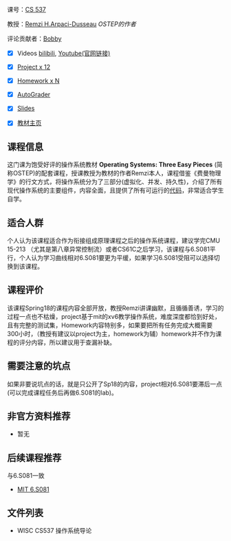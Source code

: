 课号：[CS 537](https://pages.cs.wisc.edu/~remzi/Classes/537/Spring2018/)



教授：[Remzi H.Arpaci-Dusseau](https://pages.cs.wisc.edu/~remzi/)  *OSTEP的作者* 



评论贡献者：[Bobby](https://github.com/PointBreaker)



- [X] Videos [bilibili](https://www.bilibili.com/video/BV19J411t7te?from=search&seid=9791370642965495765), [Youtube(官网链接)](https://pages.cs.wisc.edu/~remzi/Classes/537/Spring2018/Discussion/videos.htmlY&index=1)

- [X] [Project x 12](https://github.com/remzi-arpacidusseau/ostep-projects)

- [X] [Homework x N](https://github.com/remzi-arpacidusseau/ostep-homework)

- [X] [AutoGrader](https://github.com/remzi-arpacidusseau/ostep-projects/tree/master/tester) 

- [X] [Slides](https://pages.cs.wisc.edu/~remzi/Classes/537/Spring2018/Discussion/videos.html)

- [X] [教材主页](https://pages.cs.wisc.edu/~remzi/OSTEP/)



## 课程信息



这门课为饱受好评的操作系统教材 **Operating Systems: Three Easy Pieces** (简称OSTEP)的配套课程，授课教授为教材的作者Remzi本人，课程借鉴《费曼物理学》的行文方式，将操作系统分为了三部分(虚拟化、并发、持久性)，介绍了所有现代操作系统的主要组件，内容全面，且提供了所有可运行的[代码](https://github.com/remzi-arpacidusseau/ostep-code)，非常适合学生自学。



## 适合人群



个人认为该课程适合作为衔接组成原理课程之后的操作系统课程，建议学完CMU 15-213 （尤其是第八章异常控制流）或者CS61C之后学习，该课程与6.S081平行，个人认为学习曲线相对6.S081要更为平缓，如果学习6.S081受阻可以选择切换到该课程。



## 课程评价



该课程Spring18的课程内容全部开放，教授Remzi讲课幽默，且循循善诱，学习的过程一点也不枯燥，project基于mit的xv6教学操作系统，难度深度都恰到好处，且有完整的测试集，Homework内容特别多，如果要把所有任务完成大概需要300小时，（教授有建议以project为主，homework为辅）homework并不作为课程的评分内容，所以建议用于查漏补缺。



## 需要注意的坑点



如果非要说坑点的话，就是只公开了Sp18的内容，project相对6.S081要滞后一点(可以完成课程任务后再做6.S081的lab)。



## 非官方资料推荐



- 暂无



## 后续课程推荐

与6.S081一致

- [MIT 6.S081](https://conanhujinming.github.io/comments-for-awesome-courses/%E6%93%8D%E4%BD%9C%E7%B3%BB%E7%BB%9F/MIT6.S081%E6%93%8D%E4%BD%9C%E7%B3%BB%E7%BB%9F%E5%AF%BC%E8%AE%BA/) 

## 文件列表

- WISC CS537 操作系统导论
